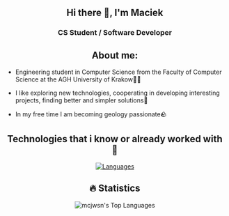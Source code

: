 <div align="center">


## Hi there 👋, I'm Maciek

### CS Student / Software Developer


## About me:
</div>

- Engineering student in Computer Science from the Faculty of Computer Science at the AGH University of Krakow👨‍🎓

- I like exploring new technologies, cooperating in developing interesting projects, finding better and simpler solutions🎲
 
- In my free time I am becoming geology passionate🪨
  
<div align="center">

## Technologies that i know or already worked with 🤟

[![Languages](https://skillicons.dev/icons?i=java,py,cpp,git,bash,html,ts,css,anaconda,c,cmake,js,react,rust,express,visualstudio,discord,nodejs,flask,gradle,haskell,kotlin,github,gmail,linux,md,mysql,nodejs,postman,pytorch,r,vim,vite,vscode,windows,apple,cs,dart,elixir,emacs,githubactions,latex,linkedin,npm,maven)](https://skillicons.dev)

## 🔥 Statistics

![mcjwsn's Top Languages](https://github-readme-stats.vercel.app/api/top-langs/?username=mcjwsn&theme=vue-dark&show_icons=true&hide_border=true&layout=compact&langs_count=10&hide=css,html,jupyter%20notebook&card_width=600)  
